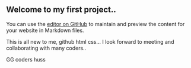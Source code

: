 ## Welcome to my first project.. 

You can use the [editor on GitHub](https://github.com/hussxali/QR-Code-Card/edit/gh-pages/index.md) to maintain and preview the content for your website in Markdown files.

This is all new to me, github html css...
I look forward to meeting and collaborating with many coders..

GG coders 
huss
